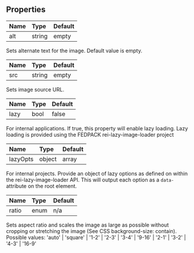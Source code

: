 ## Properties

| Name  | Type | Default     |
|:-----|:-------|:--------|
| alt | string   | empty |

Sets alternate text for the image. Default value is empty.

| Name | Type   | Default |
|:-----|:-------|:--------|
| src  | string | empty   |

Sets image source URL.

| Name | Type   | Default |
|:-----|:-------|:--------|
| lazy  | bool | false   |

For internal applications. If true, this property will enable lazy loading. Lazy loading is provided using the FEDPACK rei-lazy-image-loader project

| Name | Type | Default |
|:-----|:-----|:--------|
| lazyOpts | object | array   |

For internal projects. Provide an object of lazy options as defined on within the rei-lazy-image-loader API. This will output each option as a `data-` attribute on the root element.

| Name     | Type   | Default |
|:---------|:-------|:--------|
| ratio | enum | n/a   |

Sets aspect ratio and scales the image as large as possible without cropping or stretching the image (See CSS background-size: contain). Possible values: 'auto' | 'square' | '1-2' | '2-3' | '3-4' | '9-16' | '2-1' | '3-2' | '4-3' | '16-9'